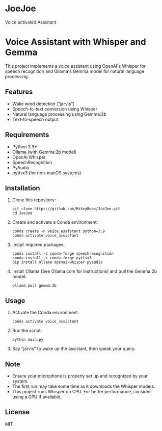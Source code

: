 # JoeJoe
Voice activated Assistant
# Voice Assistant with Whisper and Gemma

This project implements a voice assistant using OpenAI's Whisper for speech recognition and Ollama's Gemma model for natural language processing.

## Features

- Wake word detection ("jarvis")
- Speech-to-text conversion using Whisper
- Natural language processing using Gemma:2b
- Text-to-speech output

## Requirements

- Python 3.9+
- Ollama (with Gemma:2b model)
- OpenAI Whisper
- SpeechRecognition
- PyAudio
- pyttsx3 (for non-macOS systems)

## Installation

1. Clone this repository:
   ```
   git clone https://github.com/MikeyBeez/JoeJoe.git
   cd JoeJoe
   ```

2. Create and activate a Conda environment:
   ```
   conda create -n voice_assistant python=3.9
   conda activate voice_assistant
   ```

3. Install required packages:
   ```
   conda install -c conda-forge speechrecognition
   conda install -c conda-forge pyttsx3
   pip install ollama openai-whisper pyaudio
   ```

4. Install Ollama (See Ollama.com for instructions) and pull the Gemma:2b model:
   ```
   ollama pull gemma:2b
   ```

## Usage

1. Activate the Conda environment:
   ```
   conda activate voice_assistant
   ```

2. Run the script:
   ```
   python main.py
   ```

3. Say "jarvis" to wake up the assistant, then speak your query.

## Note

- Ensure your microphone is properly set up and recognized by your system.
- The first run may take some time as it downloads the Whisper models.
- This project runs Whisper on CPU. For better performance, consider using a GPU if available.

## License

MIT

